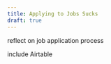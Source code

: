 ```yaml
---
title: Applying to Jobs Sucks
draft: true
---
```


reflect on job application process

include Airtable
